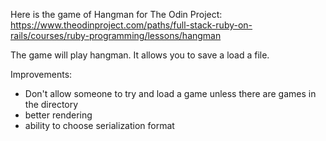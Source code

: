 Here is the game of Hangman for The Odin Project: https://www.theodinproject.com/paths/full-stack-ruby-on-rails/courses/ruby-programming/lessons/hangman

The game will play hangman.  It allows you to save a load a file.  

Improvements:
- Don't allow someone to try and load a game unless there are games in the directory
- better rendering
- ability to choose serialization format
